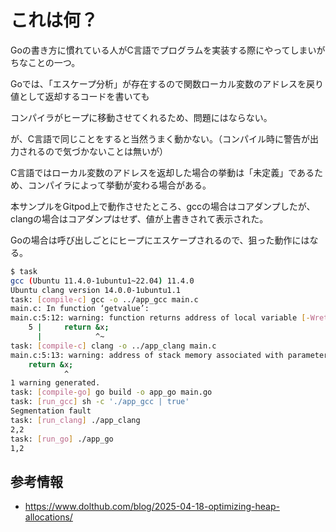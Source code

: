 # これは何？

Goの書き方に慣れている人がC言語でプログラムを実装する際にやってしまいがちなことの一つ。

Goでは、「エスケープ分析」が存在するので関数ローカル変数のアドレスを戻り値として返却するコードを書いても

コンパイラがヒープに移動させてくれるため、問題にはならない。

が、C言語で同じことをすると当然うまく動かない。（コンパイル時に警告が出力されるので気づかないことは無いが）

C言語ではローカル変数のアドレスを返却した場合の挙動は「未定義」であるため、コンパイラによって挙動が変わる場合がある。

本サンプルをGitpod上で動作させたところ、gccの場合はコアダンプしたが、clangの場合はコアダンプはせず、値が上書きされて表示された。

Goの場合は呼び出しごとにヒープにエスケープされるので、狙った動作にはなる。

```sh
$ task
gcc (Ubuntu 11.4.0-1ubuntu1~22.04) 11.4.0
Ubuntu clang version 14.0.0-1ubuntu1.1
task: [compile-c] gcc -o ../app_gcc main.c
main.c: In function ‘getvalue’:
main.c:5:12: warning: function returns address of local variable [-Wreturn-local-addr]
    5 |     return &x;
      |            ^~
task: [compile-c] clang -o ../app_clang main.c
main.c:5:13: warning: address of stack memory associated with parameter 'x' returned [-Wreturn-stack-address]
    return &x;
            ^
1 warning generated.
task: [compile-go] go build -o app_go main.go
task: [run_gcc] sh -c './app_gcc | true'
Segmentation fault
task: [run_clang] ./app_clang
2,2
task: [run_go] ./app_go
1,2
```

## 参考情報

- https://www.dolthub.com/blog/2025-04-18-optimizing-heap-allocations/
